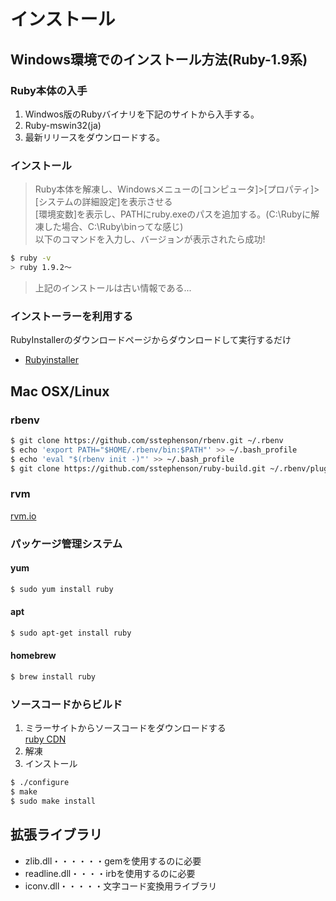 # インストール

## Windows環境でのインストール方法(Ruby-1.9系)
### Ruby本体の入手
1. Windwos版のRubyバイナリを下記のサイトから入手する。
2. Ruby-mswin32(ja)
3. 最新リリースをダウンロードする。

### インストール
> Ruby本体を解凍し、Windowsメニューの[コンピュータ]>[プロパティ]>[システムの詳細設定]を表示させる   
> [環境変数]を表示し、PATHにruby.exeのパスを追加する。(C:\Rubyに解凍した場合、C:\Ruby\binってな感じ)  
> 以下のコマンドを入力し、バージョンが表示されたら成功!

```bash
$ ruby -v
> ruby 1.9.2～
```
> 上記のインストールは古い情報である...

### インストーラーを利用する
RubyInstallerのダウンロードページからダウンロードして実行するだけ  
- <a href="http://rubyinstaller.org/" target="_blank" >Rubyinstaller</a>

## Mac OSX/Linux
### rbenv

```bash
$ git clone https://github.com/sstephenson/rbenv.git ~/.rbenv
$ echo 'export PATH="$HOME/.rbenv/bin:$PATH"' >> ~/.bash_profile
$ echo 'eval "$(rbenv init -)"' >> ~/.bash_profile
$ git clone https://github.com/sstephenson/ruby-build.git ~/.rbenv/plugins/ruby-build
```

### rvm
<a href="https://rvm.io/rvm/install" target="_blank">rvm.io</a>

### パッケージ管理システム
#### yum

```bash
$ sudo yum install ruby
```

#### apt

```bash
$ sudo apt-get install ruby
```

#### homebrew

```bash
$ brew install ruby
```

### ソースコードからビルド
1. ミラーサイトからソースコードをダウンロードする  
  <a href="https://cache.ruby-lang.org/pub/ruby/" target="_blank">ruby CDN</a>
2. 解凍
3. インストール

```bash
$ ./configure
$ make
$ sudo make install
```

## 拡張ライブラリ
- zlib.dll・・・・・・gemを使用するのに必要
- readline.dll・・・・irbを使用するのに必要
- iconv.dll・・・・・文字コード変換用ライブラリ
